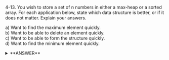﻿4-13. You wish to store a set of n numbers in either a max-heap or a sorted array. For each application below, state which data structure is better, or if it does not matter. Explain your answers.

a) Want to find the maximum element quickly.  
b) Want to be able to delete an element quickly.  
c) Want to be able to form the structure quickly.  
d) Want to find the minimum element quickly.  


<details>
<summary>**ANSWER**</summary>
  <p>

a) Both. Max-heap will have max at the top and sorted array will have max at the end.

b) max heap - costs O(log n)  
&nbsp;&nbsp;&nbsp; sorted array - costs O(n) to update all elements

c) max-heap - O(n)  
&nbsp;&nbsp;&nbsp; sorted array - O(n log n)

d) max-heap - O(n)  
&nbsp;&nbsp;&nbsp; sorted array - O(1)

  </p>
</details>